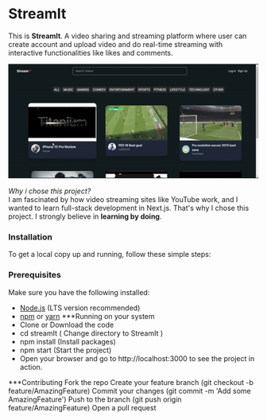 # StreamIt

This is **StreamIt**. A video sharing and streaming platform where user can create account and upload video and do real-time streaming with interactive functionalities like likes and comments.

![StreamIt Demo](streamit.gif)

*Why i chose this project?*  
 I am fascinated by how video streaming sites like YouTube work, and I wanted to learn full-stack development in Next.js. That's why I chose this project. I strongly 
 believe in **learning by doing**.

 ### Installation  
  To get a local copy up and running, follow these simple steps:  
  ### Prerequisites
   Make sure you have the following installed:
   - [Node.js](https://nodejs.org/) (LTS version recommended)
   - [npm](https://www.npmjs.com/) or [yarn](https://yarnpkg.com/)
  ***Running on your system 
   - Clone or Download the code
   - cd streamIt ( Change directory to StreamIt ) 
   - npm install (Install packages)
   - npm start (Start the project)
   - Open your browser and go to http://localhost:3000 to see the project in action.

  ***Contributing
   Fork the repo
   Create your feature branch (git checkout -b feature/AmazingFeature)
   Commit your changes (git commit -m 'Add some AmazingFeature')
   Push to the branch (git push origin feature/AmazingFeature)
   Open a pull request
  
 
